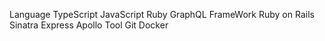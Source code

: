 Language
  TypeScript JavaScript Ruby GraphQL
FrameWork
  Ruby on Rails Sinatra Express Apollo
Tool
  Git Docker